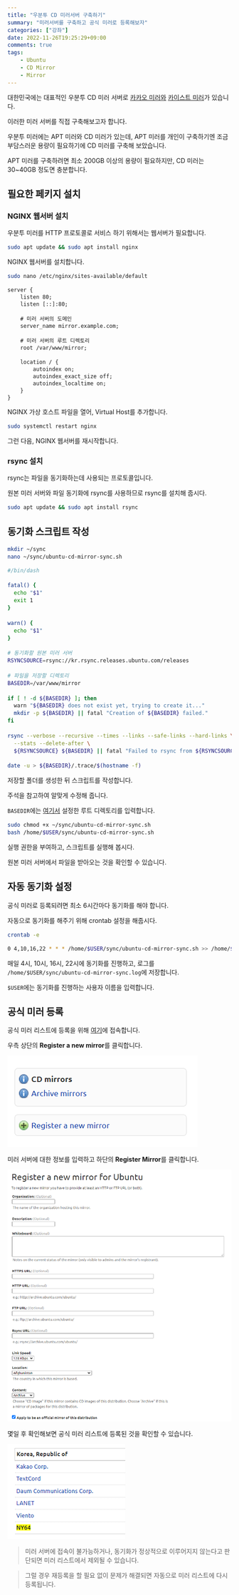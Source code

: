 ```yaml
---
title: "우분투 CD 미러서버 구축하기"
summary: "미러서버를 구축하고 공식 미러로 등록해보자"
categories: ["강좌"]
date: 2022-11-26T19:25:29+09:00
comments: true
tags:
    - Ubuntu
    - CD Mirror
    - Mirror
---
```


대한민국에는 대표적인 우분투 CD 미러 서버로 [카카오 미러와](https://mirror.kakao.com/ubuntu-releases/) [카이스트 미러](https://ftp.kaist.ac.kr/ubuntu-cd/)가 있습니다.

이러한 미러 서버를 직접 구축해보고자 합니다.

우분투 미러에는 APT 미러와 CD 미러가 있는데, APT 미러를 개인이 구축하기엔 조금 부담스러운 용량이 필요하기에 CD 미러를 구축해 보았습니다.

APT 미러를 구축하려면 최소 200GB 이상의 용량이 필요하지만, CD 미러는 30~40GB 정도면 충분합니다.

## 필요한 페키지 설치

### NGINX 웹서버 설치

우분투 미러를 HTTP 프로토콜로 서비스 하기 위해서는 웹서버가 필요합니다.

```sh
sudo apt update && sudo apt install nginx
```

NGINX 웹서버를 설치합니다.

```sh
sudo nano /etc/nginx/sites-available/default
```

```nginx
server {
    listen 80;
    listen [::]:80;

    # 미러 서버의 도메인
    server_name mirror.example.com;

    # 미러 서버의 루트 디렉토리
    root /var/www/mirror;

    location / {
        autoindex on;
        autoindex_exact_size off;
        autoindex_localtime on;
    }
}
```

NGINX 가상 호스트 파일을 열어, Virtual Host를 추가합니다.

```sh
sudo systemctl restart nginx
```

그런 다음, NGINX 웹서버를 재시작합니다.

### rsync 설치

rsync는 파일을 동기화하는데 사용되는 프로토콜입니다.

원본 미러 서버와 파일 동기화에 rsync를 사용하므로 rsync를 설치해 줍시다.

```sh
sudo apt update && sudo apt install rsync
```

## 동기화 스크립트 작성

```sh
mkdir ~/sync
nano ~/sync/ubuntu-cd-mirror-sync.sh
```

```sh
#/bin/dash

fatal() {
  echo "$1"
  exit 1
}

warn() {
  echo "$1"
}

# 동기화할 원본 미러 서버
RSYNCSOURCE=rsync://kr.rsync.releases.ubuntu.com/releases

# 파일을 저장할 디렉토리
BASEDIR=/var/www/mirror

if [ ! -d ${BASEDIR} ]; then
  warn "${BASEDIR} does not exist yet, trying to create it..."
  mkdir -p ${BASEDIR} || fatal "Creation of ${BASEDIR} failed."
fi

rsync --verbose --recursive --times --links --safe-links --hard-links \
  --stats --delete-after \
  ${RSYNCSOURCE} ${BASEDIR} || fatal "Failed to rsync from ${RSYNCSOURCE}."

date -u > ${BASEDIR}/.trace/$(hostname -f)
```

저장할 폴더를 생성한 뒤 스크립트를 작성합니다.

주석을 참고하여 알맞게 수정해 줍니다.

`BASEDIR`에는 [여기서](#nginx-웹서버-설치) 설정한 루트 디렉토리를 입력합니다.

```sh
sudo chmod +x ~/sync/ubuntu-cd-mirror-sync.sh
bash /home/$USER/sync/ubuntu-cd-mirror-sync.sh
```

실행 권한을 부여하고, 스크립트를 실행해 봅시다.

원본 미러 서버에서 파일을 받아오는 것을 확인할 수 있습니다.

## 자동 동기화 설정

공식 미러로 등록되려면 최소 6시간마다 동기화를 해야 합니다.

자동으로 동기화를 해주기 위해 crontab 설정을 해줍시다.

```sh
crontab -e
```

```sh
0 4,10,16,22 * * * /home/$USER/sync/ubuntu-cd-mirror-sync.sh >> /home/$USER/sync/ubuntu-cd-mirror-sync.log 2>&1
```

매일 4시, 10시, 16시, 22시에 동기화를 진행하고, 로그를 `/home/$USER/sync/ubuntu-cd-mirror-sync.log`에 저장합니다.

`$USER`에는 동기화를 진행하는 사용자 이름을 입력합니다.

## 공식 미러 등록

공식 미러 리스트에 등록을 위해 [여기](https://launchpad.net/ubuntu/+cdmirrors)에 접속합니다.

우측 상단의 **Register a new mirror**를 클릭합니다.

![Register a new mirror 클릭](./images/image01.png)

미러 서버에 대한 정보를 입력하고 하단의 **Register Mirror**를 클릭합니다.

![미러 서버 정보 입력](./images/image02.png)

몇일 후 확인해보면 공식 미러 리스트에 등록된 것을 확인할 수 있습니다.

![대한민국 공식 미러 리스트](./images/image03.png)

> 미러 서버에 접속이 불가능하거나, 동기화가 정상적으로 이루어지지 않는다고 판단되면 미러 리스트에서 제외될 수 있습니다.

> 그럴 경우 재등록을 할 필요 없이 문제가 해결되면 자동으로 미러 리스트에 다시 등록됩니다.
